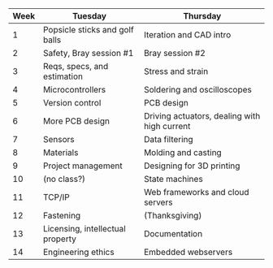 Week|Tuesday|Thursday
---|---|---
1|Popsicle sticks and golf balls| Iteration and CAD intro
2|Safety, Bray session #1| Bray session #2
3|Reqs, specs, and estimation| Stress and strain
4|Microcontrollers|Soldering and oscilloscopes
5|Version control|PCB design
6|More PCB design|Driving actuators, dealing with high current
7|Sensors|Data filtering
8|Materials|Molding and casting
9|Project management|Designing for 3D printing
10|(no class?)|State machines
11|TCP/IP|Web frameworks and cloud servers
12|Fastening|(Thanksgiving)
13|Licensing, intellectual property| Documentation
14|Engineering ethics|Embedded webservers
